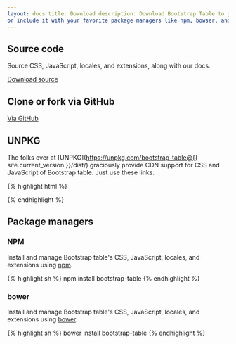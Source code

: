 ```yaml
---
layout: docs title: Download description: Download Bootstrap Table to get the compiled CSS and JavaScript, source code,
or include it with your favorite package managers like npm, bowser, and more. group: getting-started toc: true
---
```


## Source code

Source CSS, JavaScript, locales, and extensions, along with our docs.

<a href="{{ site.master_zip }}" class="btn btn-bd-primary" role="button">Download source</a>

## Clone or fork via GitHub

<a href="{{ site.repo }}" class="btn btn-bd-primary" role="button">Via GitHub</a>

## UNPKG

The folks over at [UNPKG](https://unpkg.com/bootstrap-table@{{ site.current_version }}/dist/) graciously provide CDN
support for CSS and JavaScript of Bootstrap table. Just use these links.

{% highlight html %}
<!-- Latest compiled and minified CSS -->
<link rel="stylesheet" href="https://unpkg.com/bootstrap-table@{{ site.current_version }}/dist/bootstrap-table.min.css">

<!-- Latest compiled and minified JavaScript -->
<script src="https://unpkg.com/bootstrap-table@{{ site.current_version }}/dist/bootstrap-table.min.js"></script>
<!-- Latest compiled and minified Locales -->
<script src="https://unpkg.com/bootstrap-table@{{ site.current_version }}/dist/locale/bootstrap-table-zh-CN.min.js"></script>
{% endhighlight %}

## Package managers

### NPM

Install and manage Bootstrap table's CSS, JavaScript, locales, and extensions
using [npm](https://www.npmjs.com/package/bootstrap-table).

{% highlight sh %} npm install bootstrap-table {% endhighlight %}

### bower

Install and manage Bootstrap table's CSS, JavaScript, locales, and extensions using [bower](http://bower.io/).

{% highlight sh %} bower install bootstrap-table {% endhighlight %}
